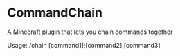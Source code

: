 # CommandChain
A Minecraft plugin that lets you chain commands together

Usage: /chain [command1];[command2];[command3]
